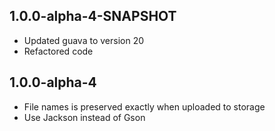 1.0.0-alpha-4-SNAPSHOT
----------------------
- Updated guava to version 20
- Refactored code

1.0.0-alpha-4
--------------------------
- File names is preserved exactly when uploaded to storage
- Use Jackson instead of Gson 